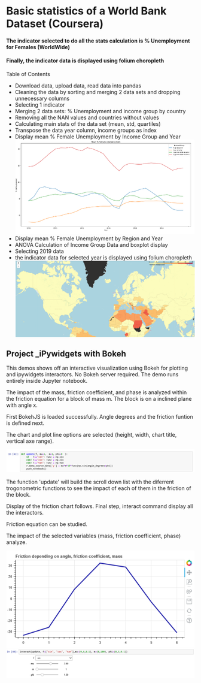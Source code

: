 # Basic statistics of a World Bank Dataset (Coursera)
#### The indicator selected to do all the stats calculation is % Unemployment for Females (WorldWide)
#### Finally, the indicator data is displayed using folium choropleth
Table of Contents
<ul>
<li>Download data, upload data, read data into pandas</li>
<li>Cleaning the data by sorting and merging 2 data sets and dropping unnecessary columns</li>
<li>Selecting 1 indicator </li>
<li>Merging 2 data sets: % Unemployment and income group by country </li>
<li> Removing all the NAN values and countries without values </li>
<li> Calculating main stats of the data set (mean, std, quartiles) </li>
<li> Transpose the data year column, income groups as index </li>
<li> Display mean % Female Unemployment by Income Group and Year </li>
<img src="images/Mean Unemployment.png"/>
<li> Display mean % Female Unemployment by Region and Year </li>
<li> ANOVA Calculation of Income Group Data and boxplot display</li>  
<li> Selecting 2019 data </li>  
<li> the indicator data for selected year is displayed using folium choropleth </li>
<img src="images/map.png"/>
</ul>




## Project _iPywidgets with Bokeh
<p>This demos shows off an interactive visualization using Bokeh for plotting and ipywidgets interactors. No Bokeh server required. The demo runs entirely inside Jupyter notebook.<p>
<p>The impact of the mass, friction coefficient, and phase is analyzed within  the friction equation for a block of mass m. The block is on a inclined plane with angle x. <p>
<p>First BokehJS is loaded successfully.  Angle degrees and the friction funtion is defined next.<p>
<p>The chart and plot line options are selected (height, width, chart title, vertical axe range).<p>
 <img src="images/screenshot9.png"/>
<p>The function 'update' will build the scroll down list with the diferrent trogonometric functions to see the impact of each of them  in the friction of the block. <p>
<p>Display of the friction chart follows. Final step, interact command display all the interactors.<p> Friction equation can be studied. 
<p>The impact of the selected variables (mass, friction coefficient, phase) analyze.<p>
 

<img src="images/FrictionChart1.png"/>

<img src="images/Interactors.PNG"/>




